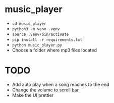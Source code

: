 # music_player

- `cd music_player`
- `python3 -m venv .venv`
- `source .venv/bin/activate`
- `pip install -r requirements.txt`
- `python music_player.py`
- Choose a folder where mp3 files located

# TODO

- Add auto play when a song reaches to the end
- Change the volume to scroll bar
- Make the UI prettier
